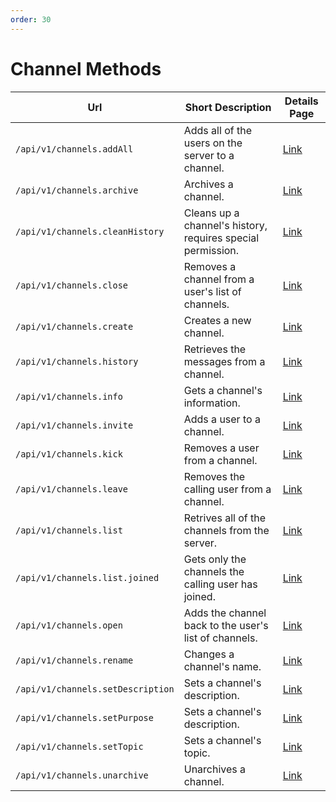 ```yaml
---
order: 30
---
```


# Channel Methods
| Url | Short Description | Details Page |
| --- | --- | --- |
| `/api/v1/channels.addAll` | Adds all of the users on the server to a channel. | [Link](addAll.md) |
| `/api/v1/channels.archive` | Archives a channel. | [Link](archive.md) |
| `/api/v1/channels.cleanHistory` | Cleans up a channel's history, requires special permission. | [Link](cleanHistory.md) |
| `/api/v1/channels.close` | Removes a channel from a user's list of channels. | [Link](close.md) |
| `/api/v1/channels.create` | Creates a new channel. | [Link](create.md) |
| `/api/v1/channels.history` | Retrieves the messages from a channel. | [Link](history.md) |
| `/api/v1/channels.info` | Gets a channel's information. | [Link](info.md) |
| `/api/v1/channels.invite` | Adds a user to a channel. | [Link](invite.md) |
| `/api/v1/channels.kick` | Removes a user from a channel. | [Link](kick.md) |
| `/api/v1/channels.leave` | Removes the calling user from a channel. | [Link](leave.md) |
| `/api/v1/channels.list` | Retrives all of the channels from the server. | [Link](list.md) |
| `/api/v1/channels.list.joined` | Gets only the channels the calling user has joined. | [Link](list.joined.md) |
| `/api/v1/channels.open` | Adds the channel back to the user's list of channels. | [Link](open.md) |
| `/api/v1/channels.rename` | Changes a channel's name. | [Link](rename.md) |
| `/api/v1/channels.setDescription` | Sets a channel's description. | [Link](setDescription.md) |
| `/api/v1/channels.setPurpose` | Sets a channel's description. | [Link](setPurpose.md) |
| `/api/v1/channels.setTopic` | Sets a channel's topic. | [Link](setTopic.md) |
| `/api/v1/channels.unarchive` | Unarchives a channel. | [Link](unarchive.md) |